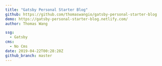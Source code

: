 ```yaml
---
title: "Gatsby Personal Starter Blog"
github: https://github.com/thomaswangio/gatsby-personal-starter-blog
demo: https://gatsby-personal-starter-blog.netlify.com/
author: Thomas Wang

ssg:
  - Gatsby
cms:
  - No Cms
date: 2019-04-22T00:28:28Z
github_branch: master
---
```

